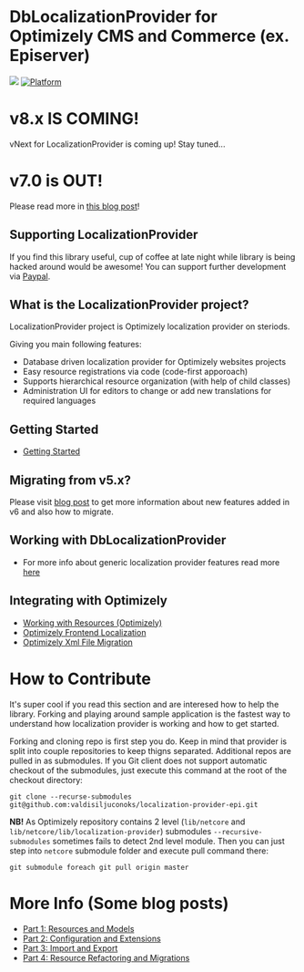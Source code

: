 # DbLocalizationProvider for Optimizely CMS and Commerce (ex. Episerver)

[<img src="https://tech-fellow-consulting.visualstudio.com/_apis/public/build/definitions/7cf5a00f-7a74-440c-83bd-45d6c8a80602/11/badge"/>](https://tech-fellow-consulting.visualstudio.com/localization-provider-epi/_build/index?definitionId=11)
[![Platform](https://img.shields.io/badge/Optimizely-%2012-blue.svg?style=flat)](http://world.optimizely.com/)

# v8.x IS COMING!

vNext for LocalizationProvider is coming up! Stay tuned...

# v7.0 is OUT!

Please read more in [this blog post](https://blog.tech-fellow.net/2022/01/23/dblocalizationprovider-for-optimizely/)!

## Supporting LocalizationProvider

If you find this library useful, cup of coffee at late night while library is being hacked around would be awesome! You can support further development via [Paypal](https://paypal.me/valdisiljuconoks).

## What is the LocalizationProvider project?

LocalizationProvider project is Optimizely localization provider on steriods.

Giving you main following features:
* Database driven localization provider for Optimizely websites projects
* Easy resource registrations via code (code-first apporoach)
* Supports hierarchical resource organization (with help of child classes)
* Administration UI for editors to change or add new translations for required languages

## Getting Started
* [Getting Started](docs/getting-started-epi.md)

## Migrating from v5.x?
Please visit [blog post](https://blog.tech-fellow.net/2020/02/21/localization-provider-major-6/) to get more information about new features added in v6 and also how to migrate.

## Working with DbLocalizationProvider
* For more info about generic localization provider features read more [here](https://github.com/valdisiljuconoks/LocalizationProvider/blob/master/README.md)

## Integrating with Optimizely
* [Working with Resources (Optimizely)](docs/working-with-resources-epi.md)
* [Optimizely Frontend Localization](docs/jsresourcehandler-epi.md)
* [Optimizely Xml File Migration](docs/xml-migration-epi.md)

<!-- * [Admin UI (Optimizely)](docs/adminui-epi.md) -->

# How to Contribute

It's super cool if you read this section and are interesed how to help the library. Forking and playing around sample application is the fastest way to understand how localization provider is working and how to get started.

Forking and cloning repo is first step you do. Keep in mind that provider is split into couple repositories to keep thigns separated. Additional repos are pulled in as submodules. If you Git client does not support automatic checkout of the submodules, just execute this command at the root of the checkout directory:

```
git clone --recurse-submodules git@github.com:valdisiljuconoks/localization-provider-epi.git
```

**NB!** As Optimizely repository contains 2 level (`lib/netcore` and `lib/netcore/lib/localization-provider`) submodules `--recursive-submodules` sometimes fails to detect 2nd level module. Then you can just step into `netcore` submodule folder and execute pull command there:

```
git submodule foreach git pull origin master
```

# More Info (Some blog posts)

* [Part 1: Resources and Models](http://blog.tech-fellow.net/2016/03/16/db-localization-provider-part-1-resources-and-models/)
* [Part 2: Configuration and Extensions](http://blog.tech-fellow.net/2016/04/21/db-localization-provider-part-2-configuration-and-extensions/)
* [Part 3: Import and Export](http://blog.tech-fellow.net/2017/02/22/localization-provider-import-and-export-merge/)
* [Part 4: Resource Refactoring and Migrations](https://blog.tech-fellow.net/2017/10/10/localizationprovider-tree-view-export-and-migrations/)
